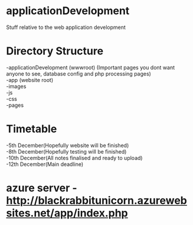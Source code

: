 # applicationDevelopment
Stuff relative to the web application development

# Directory Structure
-applicationDevelopment (wwwroot) (Important pages you dont want anyone to see, database config and php processing pages)<br>
-app (website root)<br>
-images<br>
-js<br>
-css<br>
-pages
        
# Timetable
-5th December(Hopefully website will be finished)<br>
-8th December(Hopefully testing will be finished)<br>
-10th December(All notes finalised and ready to upload)<br>
-12th December(Main deadline)

# azure server - http://blackrabbitunicorn.azurewebsites.net/app/index.php
